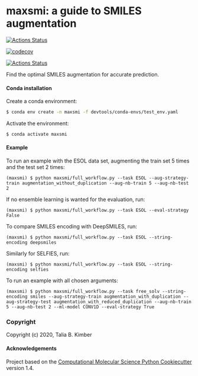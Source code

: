 maxsmi: a guide to SMILES augmentation
==============================
[//]: # (Badges)

[![Actions Status](https://github.com/t-kimber/maxsmi/workflows/CI/badge.svg)](https://github.com/t-kimber/maxsmi/actions)

[![codecov](https://codecov.io/gh/t-kimber/maxsmi/branch/main/graph/badge.svg)](https://codecov.io/gh/t-kimber/maxsmi/branch/main)

[![Actions Status](https://github.com/t-kimber/maxsmi/workflows/flake8/badge.svg)](https://github.com/t-kimber/maxsmi/actions)



Find the optimal SMILES augmentation for accurate prediction.

#### Conda installation
Create a conda environment:

```sh
$ conda env create -n maxsmi -f devtools/conda-envs/test_env.yaml
```

Activate the environment:

```sh
$ conda activate maxsmi
```

#### Example

To run an example with the ESOL data set, augmenting the train set 5 times and the test set 2 times:

```console
(maxsmi) $ python maxsmi/full_workflow.py --task ESOL --aug-strategy-train augmentation_without_duplication --aug-nb-train 5 --aug-nb-test 2
```

If no ensemble learning is wanted for the evaluation, run:
```console
(maxsmi) $ python maxsmi/full_workflow.py --task ESOL --eval-strategy False
```

To compare SMILES encoding with DeepSMILES, run:
```console
(maxsmi) $ python maxsmi/full_workflow.py --task ESOL --string-encoding deepsmiles
```

Similarly for SELFIES, run:
```console
(maxsmi) $ python maxsmi/full_workflow.py --task ESOL --string-encoding selfies
```

To run an example with all chosen arguments:
```console
(maxsmi) $ python maxsmi/full_workflow.py --task free_solv --string-encoding smiles --aug-strategy-train augmentation_with_duplication --aug-strategy-test augmentation_with_reduced_duplication --aug-nb-train 5 --aug-nb-test 2 --ml-model CONV1D --eval-strategy True
```

### Copyright

Copyright (c) 2020, Talia B. Kimber


#### Acknowledgements

Project based on the
[Computational Molecular Science Python Cookiecutter](https://github.com/molssi/cookiecutter-cms) version 1.4.

